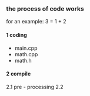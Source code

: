### the process of code works

for an example: 3 = 1 + 2

#### 1 coding
- main.cpp
- math.cpp
- math.h

#### 2 compile
2.1 pre - processing
2.2 
